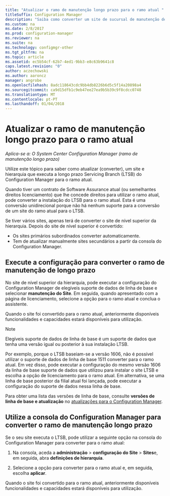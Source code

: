 ```yaml
---
title: "Atualizar o ramo de manutenção longo prazo para o ramo atual "
titleSuffix: Configuration Manager
description: "Saiba como converter um site de sucursal de manutenção de longo prazo para um site do ramo atual."
ms.custom: na
ms.date: 2/8/2017
ms.prod: configuration-manager
ms.reviewer: na
ms.suite: na
ms.technology: configmgr-other
ms.tgt_pltfrm: na
ms.topic: article
ms.assetid: ec5b54cf-62b7-4ed1-9bb3-e8c63b9641c8
caps.latest.revision: "0"
author: aczechowski
ms.author: aaroncz
manager: angrobe
ms.openlocfilehash: 8adc118643cdc9bb4db8226b6d5c5f14a20898a4
ms.sourcegitcommit: ca9d15dfb1c9eb47ee27ea9b5b39c9f8cdcc0748
ms.translationtype: MT
ms.contentlocale: pt-PT
ms.lasthandoff: 01/04/2018
---
```

# <a name="upgrade-the-long-term-servicing-branch-to-the-current-branch"></a>Atualizar o ramo de manutenção longo prazo para o ramo atual

*Aplica-se a: O System Center Configuration Manager (ramo de manutenção longo prazo)*

Utilize este tópico para saber como atualizar (converter), um site e hierarquia que executa a longo prazo Servicing Branch (LTSB) do Configuration Manager para o ramo atual.

Quando tiver um contrato de Software Assurance atual (ou semelhantes direitos licenciamento) que lhe concede direitos para utilizar o ramo atual, pode converter a instalação do LTSB para o ramo atual.  Esta é uma conversão unidirecional porque não há nenhum suporte para a conversão de um site do ramo atual para o LTSB.

Se tiver vários sites, apenas terá de converter o site de nível superior da hierarquia. Depois do site de nível superior é convertido:
- Os sites primários subordinados converter automaticamente.
-   Tem de atualizar manualmente sites secundários a partir da consola do Configuration Manager.

## <a name="run-setup-to-convert-the-long-term-servicing-branch"></a>Execute a configuração para converter o ramo de manutenção de longo prazo
No site de nível superior da hierarquia, pode executar a configuração do Configuration Manager de elegíveis suporte de dados de linha de base e selecionar **manutenção do Site**.  Em seguida, quando apresentado com a página de licenciamento, selecione a opção para o ramo atual e conclua o assistente.

Quando o site foi convertido para o ramo atual, anteriormente disponíveis funcionalidades e capacidades estará disponíveis para utilização.

> [!NOTE]  
> Elegíveis suporte de dados de linha de base é um suporte de dados que tenha uma versão igual ou posterior à sua instalação LTSB.

Por exemplo, porque o LTSB baseiam-se a versão 1606, não é possível utilizar o suporte de dados de linha de base 1511 converter para o ramo atual. Em vez disso, pode executar a configuração do mesmo versão 1606 da linha de base suporte de dados que utilizou para instalar o site LTSB e escolha a opção de licenciamento para o ramo atual.  Em alternativa, se uma linha de base posterior da filial atual foi lançada, pode executar a configuração do suporte de dados nessa linha de base.

Para obter uma lista das versões de linha de base, consulte **versões de linha de base e atualização** no [atualizações para o Configuration Manager](/sccm/core/servers/manage/updates).

## <a name="use-the-configuration-manager-console-to-convert-the-long-term-servicing-branch"></a>Utilize a consola do Configuration Manager para converter o ramo de manutenção longo prazo
Se o seu site executa o LTSB, pode utilizar a seguinte opção na consola do Configuration Manager para converter para o ramo atual:

 1. Na consola, aceda a **administração** > **configuração do Site** > **Sites**e, em seguida, abra **definições de hierarquia**.  

 2. Selecione a opção para converter para o ramo atual e, em seguida, escolha **aplicar**.  

Quando o site foi convertido para o ramo atual, anteriormente disponíveis funcionalidades e capacidades estará disponíveis para utilização.

